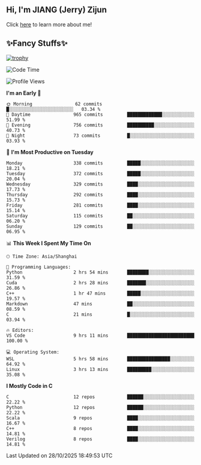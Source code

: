 ## Hi, I'm JIANG (Jerry) Zijun

Click [here](https://jzjerry.github.io/about/) to learn more about me!

## ✨Fancy Stuffs✨
[![trophy](https://github-profile-trophy.vercel.app/?username=jzjerry&theme=onedark)](https://github.com/ryo-ma/github-profile-trophy)
<!--START_SECTION:waka-->
![Code Time](http://img.shields.io/badge/Code%20Time-1%2C565%20hrs-blue)

![Profile Views](http://img.shields.io/badge/Profile%20Views-6-blue)

**I'm an Early 🐤** 

```text
🌞 Morning                62 commits          █░░░░░░░░░░░░░░░░░░░░░░░░   03.34 % 
🌆 Daytime                965 commits         █████████████░░░░░░░░░░░░   51.99 % 
🌃 Evening                756 commits         ██████████░░░░░░░░░░░░░░░   40.73 % 
🌙 Night                  73 commits          █░░░░░░░░░░░░░░░░░░░░░░░░   03.93 % 
```
📅 **I'm Most Productive on Tuesday** 

```text
Monday                   338 commits         █████░░░░░░░░░░░░░░░░░░░░   18.21 % 
Tuesday                  372 commits         █████░░░░░░░░░░░░░░░░░░░░   20.04 % 
Wednesday                329 commits         ████░░░░░░░░░░░░░░░░░░░░░   17.73 % 
Thursday                 292 commits         ████░░░░░░░░░░░░░░░░░░░░░   15.73 % 
Friday                   281 commits         ████░░░░░░░░░░░░░░░░░░░░░   15.14 % 
Saturday                 115 commits         ██░░░░░░░░░░░░░░░░░░░░░░░   06.20 % 
Sunday                   129 commits         ██░░░░░░░░░░░░░░░░░░░░░░░   06.95 % 
```


📊 **This Week I Spent My Time On** 

```text
🕑︎ Time Zone: Asia/Shanghai

💬 Programming Languages: 
Python                   2 hrs 54 mins       ████████░░░░░░░░░░░░░░░░░   31.59 % 
Cuda                     2 hrs 28 mins       ███████░░░░░░░░░░░░░░░░░░   26.86 % 
C++                      1 hr 47 mins        █████░░░░░░░░░░░░░░░░░░░░   19.57 % 
Markdown                 47 mins             ██░░░░░░░░░░░░░░░░░░░░░░░   08.59 % 
C                        21 mins             █░░░░░░░░░░░░░░░░░░░░░░░░   03.94 % 

🔥 Editors: 
VS Code                  9 hrs 11 mins       █████████████████████████   100.00 % 

💻 Operating System: 
WSL                      5 hrs 58 mins       ████████████████░░░░░░░░░   64.92 % 
Linux                    3 hrs 13 mins       █████████░░░░░░░░░░░░░░░░   35.08 % 
```

**I Mostly Code in C** 

```text
C                        12 repos            ██████░░░░░░░░░░░░░░░░░░░   22.22 % 
Python                   12 repos            ██████░░░░░░░░░░░░░░░░░░░   22.22 % 
Scala                    9 repos             ████░░░░░░░░░░░░░░░░░░░░░   16.67 % 
C++                      8 repos             ████░░░░░░░░░░░░░░░░░░░░░   14.81 % 
Verilog                  8 repos             ████░░░░░░░░░░░░░░░░░░░░░   14.81 % 
```




 Last Updated on 28/10/2025 18:49:53 UTC
<!--END_SECTION:waka-->
